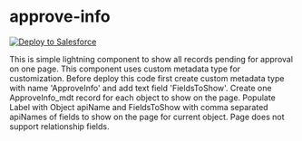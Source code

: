 # approve-info

<a href="https://githubsfdeploy.herokuapp.com/app/githubdeploy/vad1m198/approve-info?ref=master">
  <img alt="Deploy to Salesforce"
       src="https://raw.githubusercontent.com/afawcett/githubsfdeploy/master/deploy.png">
</a>

This is simple lightning component to show all records pending for approval on one page.
This component uses custom metadata type for customization. Before deploy this code first create
custom metadata type with name 'ApproveInfo' and add text field 'FieldsToShow'.
Create one ApproveInfo_mdt record for each object to show on the page. Populate Label with Object apiName
and FieldsToShow with comma separated apiNames of fields to show on the page for current object. 
Page does not support relationship fields.
